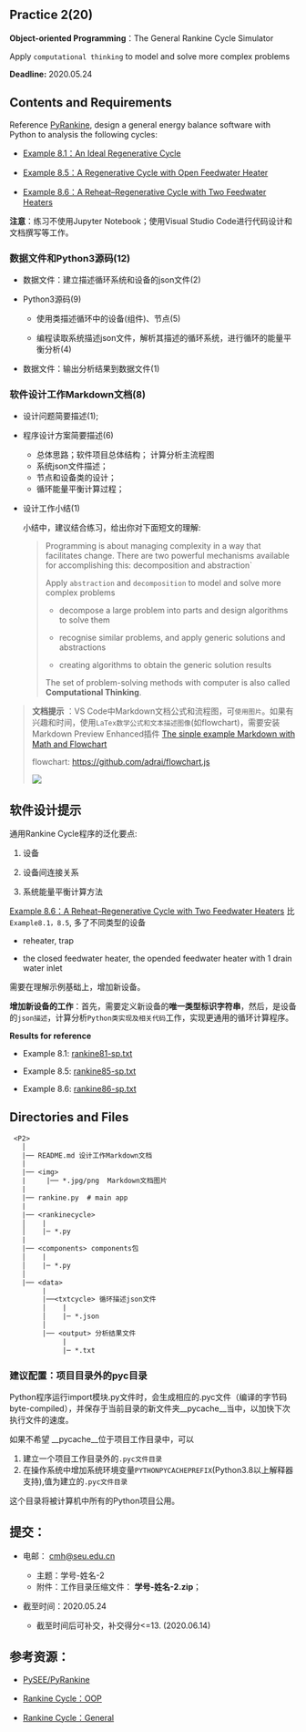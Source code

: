 ## Practice 2(20)

**Object-oriented Programming**：The General Rankine Cycle Simulator 

Apply `computational thinking` to model and solve more complex problems

**Deadline:**  2020.05.24

## Contents and Requirements

Reference [PyRankine](https://github.com/PySEE/PyRankine), design a general energy balance software with Python to analysis the following cycles:

* [Example 8.1：An Ideal Regenerative Cycle](./rankine81.md)

* [Example 8.5：A Regenerative Cycle with Open Feedwater Heater](./rankine85.md)
 
* [Example 8.6：A Reheat–Regenerative Cycle with Two Feedwater Heaters](./rankine86.md) 

**注意**：练习不使用Jupyter Notebook；使用Visual Studio Code进行代码设计和文档撰写等工作。

### 数据文件和Python3源码(12)

* 数据文件：建立描述循环系统和设备的json文件(2)

* Python3源码(9)
 
   * 使用类描述循环中的设备(组件)、节点(5)

   * 编程读取系统描述json文件，解析其描述的循环系统，进行循环的能量平衡分析(4)

* 数据文件：输出分析结果到数据文件(1)
  
### 软件设计工作Markdown文档(8)

* 设计问题简要描述(1); 

* 程序设计方案简要描述(6)
  * 总体思路；软件项目总体结构； 计算分析主流程图  
  * 系统json文件描述；
  * 节点和设备类的设计；
  * 循环能量平衡计算过程；

* 设计工作小结(1)

    小结中，建议结合练习，给出你对下面短文的理解:
 
  >Programming is about managing complexity in a way that facilitates change. There are two powerful mechanisms available for accomplishing this: decomposition and abstraction`
  > 
  >Apply `abstraction` and `decomposition` to model and solve more complex problems
  >
  > * decompose a large problem into parts and design algorithms to solve them
  >
  > * recognise similar problems, and apply generic solutions and abstractions
  >
  > * creating algorithms to obtain the generic solution results
  >
  > The set of problem-solving methods with computer is also called **Computational Thinking**. 

 >**文档提示** ：VS Code中Markdown文档公式和流程图，可`使用图片`。如果有兴趣和时间，使用`LaTex数学公式和文本描述图像`(如flowchart)，需要安装Markdown Preview Enhanced插件
>  [The sinple example Markdown with Math and Flowchart](./Markdown-Math-Chart.md)
>
>flowchart: https://github.com/adrai/flowchart.js
> 
> ![](./img/MarkdownEnhanced.jpg)

## 软件设计提示

通用Rankine Cycle程序的泛化要点:

1.  设备

2.  设备间连接关系

3.  系统能量平衡计算方法

[Example 8.6：A Reheat–Regenerative Cycle with Two Feedwater Heaters](./rankine86.md) 比 `Example8.1，8.5`, 多了不同类型的设备

* reheater, trap

* the closed feedwater heater, the opended feedwater heater with 1 drain water inlet

需要在理解示例基础上，增加新设备。

**增加新设备的工作**：首先，需要定义新设备的**唯一类型标识字符串**，然后，是设备的`json描述`，计算分析`Python类实现及相关代码`工作，实现更通用的循环计算程序。

**Results for reference**

* Example 8.1: [rankine81-sp.txt](./rankine81-sp.txt)

* Example 8.5: [rankine85-sp.txt](./rankine85-sp.txt)

* Example 8.6: [rankine86-sp.txt](./rankine86-sp.txt)

## Directories and Files

```txt
 <P2>
   │ 
   |── README.md 设计工作Markdown文档
   |
   |── <img>
   |     |── *.jpg/png  Markdown文档图片
   | 
   |── rankine.py  # main app
   |
   |── <rankinecycle> 
   │    |
   │    |─ *.py
   |
   |── <components> components包
   │    |
   │    |─ *.py
   │   
   |── <data>
        |        
        |──<txtcycle> 循环描述json文件
        │    |
        │    |─ *.json
        │ 
        |── <output> 分析结果文件
             |
             |─ *.txt
``` 
### 建议配置：项目目录外的pyc目录

Python程序运行import模块.py文件时，会生成相应的.pyc文件（编译的字节码byte-compiled），并保存于当前目录的新文件夹__pycache__当中，以加快下次执行文件的速度。

如果不希望 __pycache__位于项目工作目录中，可以

1. 建立一个项目工作目录外的`.pyc文件目录`
2. 在操作系统中增加系统环境变量`PYTHONPYCACHEPREFIX`(Python3.8以上解释器支持),值为建立的`.pyc文件目录`

这个目录将被计算机中所有的Python项目公用。

## 提交：

* 电邮： cmh@seu.edu.cn
  * 主题：学号-姓名-2
  * 附件：工作目录压缩文件： **学号-姓名-2.zip**；

* 截至时间：2020.05.24
  * 截至时间后可补交，补交得分<=13. (2020.06.14)

## 参考资源：

* [PySEE/PyRankine](https://github.com/PySEE/PyRankine)

* [Rankine Cycle：OOP](http://nbviewer.ipython.org/github/PySEE/home/tree/S2020/notebook/Unit4-3-RankineCycle-OOP.ipynb)

* [Rankine Cycle：General](http://nbviewer.ipython.org/github/PySEE/home/tree/S2020/notebook/Unit4-4-RankineCycle-General.ipynb)


